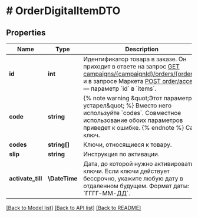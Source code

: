 # # OrderDigitalItemDTO

## Properties

Name | Type | Description | Notes
------------ | ------------- | ------------- | -------------
**id** | **int** | Идентификатор товара в заказе.  Он приходит в ответе на запрос [GET campaigns/{campaignId}/orders/{orderId}](../../reference/orders/getOrder.md) и в запросе Маркета [POST order/accept](../../pushapi/reference/orderAccept.md) — параметр &#x60;id&#x60; в &#x60;items&#x60;. |
**code** | **string** | {% note warning \&quot;Этот параметр устарел\&quot; %}  Вместо него используйте &#x60;codes&#x60;. Совместное использование обоих параметров приведет к ошибке.  {% endnote %}  Сам ключ. | [optional]
**codes** | **string[]** | Ключи, относящиеся к товару. | [optional]
**slip** | **string** | Инструкция по активации. |
**activate_till** | **\DateTime** | Дата, до которой нужно активировать ключи. Если ключи действует бессрочно, укажите любую дату в отдаленном будущем.  Формат даты: &#x60;ГГГГ-ММ-ДД&#x60;. |

[[Back to Model list]](../../README.md#models) [[Back to API list]](../../README.md#endpoints) [[Back to README]](../../README.md)
